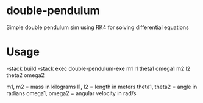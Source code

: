 # double-pendulum
Simple double pendulum sim using RK4 for solving differential equations

# Usage

-stack build
-stack exec double-pendulum-exe m1 l1 theta1 omega1 m2 l2 theta2 omega2

m1, m2 = mass in kilograms
l1, l2 = length in meters
theta1, theta2 = angle in radians
omega1, omega2 = angular velocity in rad/s
